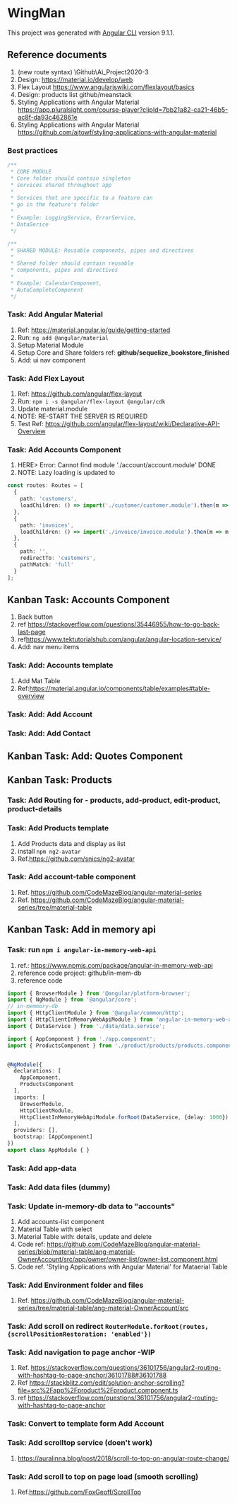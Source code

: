# WingMan

This project was generated with [Angular CLI](https://github.com/angular/angular-cli) version 9.1.1.

## Reference documents

1. (new route syntax) \Github\Ai_Project2020-3
2. Design: <https://material.io/develop/web>
3. Flex Layout <https://www.angularjswiki.com/flexlayout/basics>
4. Design: products list github/meanstack
5. Styling Applications with Angular Material <https://app.pluralsight.com/course-player?clipId=7bb21a82-ca21-46b5-ac8f-da93c462861e>
6. Styling Applications with Angular Material <https://github.com/ajtowf/styling-applications-with-angular-material>

### Best practices

```Javascript
/**
 * CORE MODULE
 * Core folder should contain singleton
 * services shared throughout app
 *
 * Services that are specific to a feature can
 * go in the feature's folder
 *
 * Example: LoggingService, ErrorService,
 * DataSerice
 */

/**
 * SHARED MODULE: Reusable components, pipes and directives
 *
 * Shared folder should contain reusable
 * components, pipes and directives
 *
 * Example: CalendarComponent,
 * AutoCompleteComponent
 */
```

### Task: Add Angular Material

1. Ref: <https://material.angular.io/guide/getting-started>
2. Run: ```ng add @angular/material```
3. Setup Material Module
4. Setup Core and Share folders ref: **github/sequelize_bookstore_finished**
5. Add: ui nav component

### Task: Add Flex Layout

1. Ref: <https://github.com/angular/flex-layout>
2. Run: ```npm i -s @angular/flex-layout @angular/cdk```
3. Update material.module
4. NOTE: RE-START THE SERVER IS REQUIRED
5. Test Ref: <https://github.com/angular/flex-layout/wiki/Declarative-API-Overview>

### Task: Add Accounts Component

1. HERE> Error: Cannot find module './account/account.module' DONE
2. NOTE: Lazy loading is updated to

```TypeScript
const routes: Routes = [
  {
    path: 'customers',
    loadChildren: () => import('./customer/customer.module').then(m => m.CustomerModule)
  },
  {
    path: 'invoices',
    loadChildren: () => import('./invoice/invoice.module').then(m => m.InvoiceModule)
  },
  {
    path: '',
    redirectTo: 'customers',
    pathMatch: 'full'
  }
];
```

## Kanban Task: Accounts Component

1. Back button
2. ref <https://stackoverflow.com/questions/35446955/how-to-go-back-last-page>
3. ref<https://www.tektutorialshub.com/angular/angular-location-service/>
4. Add: nav menu items

### Task: Add: Accounts template

1. Add Mat Table
2. Ref:<https://material.angular.io/components/table/examples#table-overview>

### Task: Add: Add Account

### Task: Add: Add Contact

## Kanban Task: Add: Quotes Component

## Kanban Task: Products

### Task: Add Routing for - products, add-product, edit-product, product-details

### Task: Add Products template

1. Add Products data and display as list
2. install ```npm ng2-avatar```
3. Ref.<https://github.com/snics/ng2-avatar>

### Task: Add account-table component

1. Ref. <https://github.com/CodeMazeBlog/angular-material-series>
2. Ref. <https://github.com/CodeMazeBlog/angular-material-series/tree/material-table>

## Kanban Task: Add in memory api

### Task: run ```npm i angular-in-memory-web-api```

1. ref.: <https://www.npmjs.com/package/angular-in-memory-web-api>
2. reference code project: github/in-mem-db
3. reference code

```Typescript
import { BrowserModule } from '@angular/platform-browser';
import { NgModule } from '@angular/core';
// in-memmory-db
import { HttpClientModule } from '@angular/common/http';
import { HttpClientInMemoryWebApiModule } from 'angular-in-memory-web-api';
import { DataService } from './data/data.service';

import { AppComponent } from './app.component';
import { ProductsComponent } from './product/products/products.component'; // TODO: change to accounts


@NgModule({
  declarations: [
    AppComponent,
    ProductsComponent
  ],
  imports: [
    BrowserModule,
    HttpClientModule,
    HttpClientInMemoryWebApiModule.forRoot(DataService, {delay: 1000})
  ],
  providers: [],
  bootstrap: [AppComponent]
})
export class AppModule { }
```

### Task: Add app-data

### Task: Add data files (dummy)

### Task: Update  in-memory-db data to "accounts"

1. Add accounts-list component
2. Material Table with select
3. Material Table with: details, update and delete
4. Code ref: <https://github.com/CodeMazeBlog/angular-material-series/blob/material-table/ang-material-OwnerAccount/src/app/owner/owner-list/owner-list.component.html>
5. Code ref. 'Styling Applications with Angular Material' for Mataerial Table

### Task: Add Environment folder and files

1. Ref. <https://github.com/CodeMazeBlog/angular-material-series/tree/material-table/ang-material-OwnerAccount/src>

### Task: Add scroll on redirect ```RouterModule.forRoot(routes, {scrollPositionRestoration: 'enabled'})```

### Task: Add navigation to page anchor -WIP

1. Ref. <https://stackoverflow.com/questions/36101756/angular2-routing-with-hashtag-to-page-anchor/36101788#36101788>
2. Ref <https://stackblitz.com/edit/solution-anchor-scrolling?file=src%2Fapp%2Fproduct%2Fproduct.component.ts>
3. ref <https://stackoverflow.com/questions/36101756/angular2-routing-with-hashtag-to-page-anchor>

### Task: Convert to template form Add Account

### Task: Add scrolltop service (doen't work)

1. <https://auralinna.blog/post/2018/scroll-to-top-on-angular-route-change/>

### Task: Add scroll to top on page load (smooth scrolling)

1. Ref.<https://github.com/FoxGeoff/ScrollTop>
